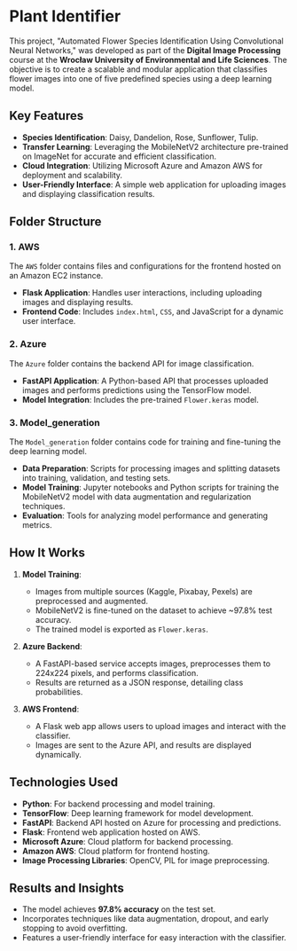 # Plant Identifier

This project, "Automated Flower Species Identification Using Convolutional Neural Networks," was developed as part of the **Digital Image Processing** course at the **Wrocław University of Environmental and Life Sciences**. The objective is to create a scalable and modular application that classifies flower images into one of five predefined species using a deep learning model.

## Key Features
- **Species Identification**: Daisy, Dandelion, Rose, Sunflower, Tulip.
- **Transfer Learning**: Leveraging the MobileNetV2 architecture pre-trained on ImageNet for accurate and efficient classification.
- **Cloud Integration**: Utilizing Microsoft Azure and Amazon AWS for deployment and scalability.
- **User-Friendly Interface**: A simple web application for uploading images and displaying classification results.

## Folder Structure
### 1. **AWS**
The `AWS` folder contains files and configurations for the frontend hosted on an Amazon EC2 instance. 
- **Flask Application**: Handles user interactions, including uploading images and displaying results.
- **Frontend Code**: Includes `index.html`, `CSS`, and JavaScript for a dynamic user interface.

### 2. **Azure**
The `Azure` folder contains the backend API for image classification.
- **FastAPI Application**: A Python-based API that processes uploaded images and performs predictions using the TensorFlow model.
- **Model Integration**: Includes the pre-trained `Flower.keras` model.

### 3. **Model_generation**
The `Model_generation` folder contains code for training and fine-tuning the deep learning model.
- **Data Preparation**: Scripts for processing images and splitting datasets into training, validation, and testing sets.
- **Model Training**: Jupyter notebooks and Python scripts for training the MobileNetV2 model with data augmentation and regularization techniques.
- **Evaluation**: Tools for analyzing model performance and generating metrics.

## How It Works
1. **Model Training**: 
   - Images from multiple sources (Kaggle, Pixabay, Pexels) are preprocessed and augmented.
   - MobileNetV2 is fine-tuned on the dataset to achieve ~97.8% test accuracy.
   - The trained model is exported as `Flower.keras`.

2. **Azure Backend**:
   - A FastAPI-based service accepts images, preprocesses them to 224x224 pixels, and performs classification.
   - Results are returned as a JSON response, detailing class probabilities.

3. **AWS Frontend**:
   - A Flask web app allows users to upload images and interact with the classifier.
   - Images are sent to the Azure API, and results are displayed dynamically.

## Technologies Used
- **Python**: For backend processing and model training.
- **TensorFlow**: Deep learning framework for model development.
- **FastAPI**: Backend API hosted on Azure for processing and predictions.
- **Flask**: Frontend web application hosted on AWS.
- **Microsoft Azure**: Cloud platform for backend processing.
- **Amazon AWS**: Cloud platform for frontend hosting.
- **Image Processing Libraries**: OpenCV, PIL for image preprocessing.

## Results and Insights
- The model achieves **97.8% accuracy** on the test set.
- Incorporates techniques like data augmentation, dropout, and early stopping to avoid overfitting.
- Features a user-friendly interface for easy interaction with the classifier.